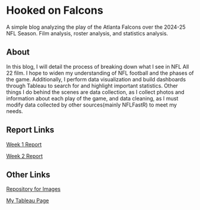 # Hooked on Falcons

A simple blog analyzing the play of the Atlanta Falcons over the 2024-25 NFL Season. Film analysis, roster analysis, and statistics analysis.

## About

In this blog, I will detail the process of breaking down what I see in NFL All 22 film. I hope to widen my understanding of NFL football and the phases of the game. Additionally, I perform data visualization and build dashboards through Tableau to search for and highlight important statistics. Other things I do behind the scenes are data collection, as I collect photos and information about each play of the game, and data cleaning, as I must modify data collected by other sources(mainly NFLFastR) to meet my needs.

## Report Links

[Week 1 Report](https://arnavk377.github.io/hookedonfalcons/report/2025/01/11/week1report.html)

[Week 2 Report](https://arnavk377.github.io/hookedonfalcons/report/2025/01/11/week2report.html)

## Other Links

[Repository for Images](https://github.com/arnavk377/hookedonfalconsplays)

[My Tableau Page](https://public.tableau.com/app/profile/arnav.kanekar/vizzes)
